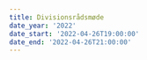 ```yaml
---
title: Divisionsrådsmøde
date_year: '2022'
date_start: '2022-04-26T19:00:00'
date_end: '2022-04-26T21:00:00'
---
```


